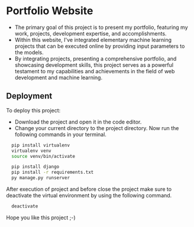 # Portfolio Website

-   The primary goal of this project is to present my portfolio, featuring my work, projects, development expertise, and accomplishments.
-   Within this website, I've integrated elementary machine learning projects that can be executed online by providing input parameters to the models.
-   By integrating projects, presenting a comprehensive portfolio, and showcasing development skills, this project serves as a powerful testament to my capabilities and achievements in the field of web development and machine learning.

## Deployment

To deploy this project:

-   Download the project and open it in the code editor.
-   Change your current directory to the project directory.
    Now run the following commands in your terminal.

```bash
  pip install virtualenv
  virtualenv venv
  source venv/bin/activate

  pip install django
  pip install -r requirements.txt
  py manage.py runserver
```

After execution of project and before close the project make sure to deactivate the virtual environment by using the following command.

```bash
  deactivate
```

Hope you like this project ;-)
